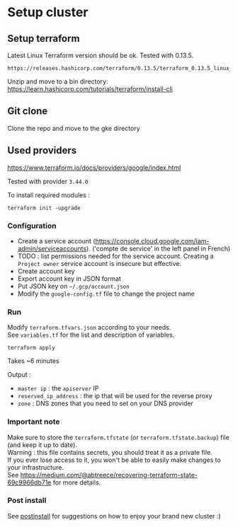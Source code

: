 # Setup cluster

## Setup terraform

Latest Linux Terraform version should be ok. Tested with 0.13.5.  
```
https://releases.hashicorp.com/terraform/0.13.5/terraform_0.13.5_linux_amd64.zip
```

Unzip and move to a bin directory: https://learn.hashicorp.com/tutorials/terraform/install-cli

## Git clone

Clone the repo and move to the gke directory

## Used providers

https://www.terraform.io/docs/providers/google/index.html

Tested with provider `3.44.0`

To install required modules :  
```
terraform init -upgrade
```


### Configuration  

* Create a service account (https://console.cloud.google.com/iam-admin/serviceaccounts).  ('compte de service' in the left panel in French)
* TODO : list permissions needed for the service account. Creating a `Project owner` service account is insecure but effective.
* Create account key
* Export account key in JSON format  
* Put JSON key on `~/.gcp/account.json`
* Modify the `google-config.tf` file to change the project name

### Run  

Modify `terraform.tfvars.json` according to your needs.  
See `variables.tf` for the list and description of variables.  

```
terraform apply
```  

Takes ~6 minutes  

Output : 
* `master ip` : the `apiserver` IP 
* `reserved_ip_address` : the ip that will be used for the reverse proxy
* `zone` : DNS zones that you need to set on your DNS provider

### Important note  

Make sure to store the `terraform.tfstate` (or `terraform.tfstate.backup`) file (and keep it up to date).  
Warning : this file contains secrets, you should treat it as a private file.  
If you ever lose access to it, you won't be able to easily make changes to your infrastructure.  
See https://medium.com/@abtreece/recovering-terraform-state-69c9966db71e for more details.

### Post install

See [postinstall](postinstall/README.md) for suggestions on how to enjoy your brand new cluster :)
